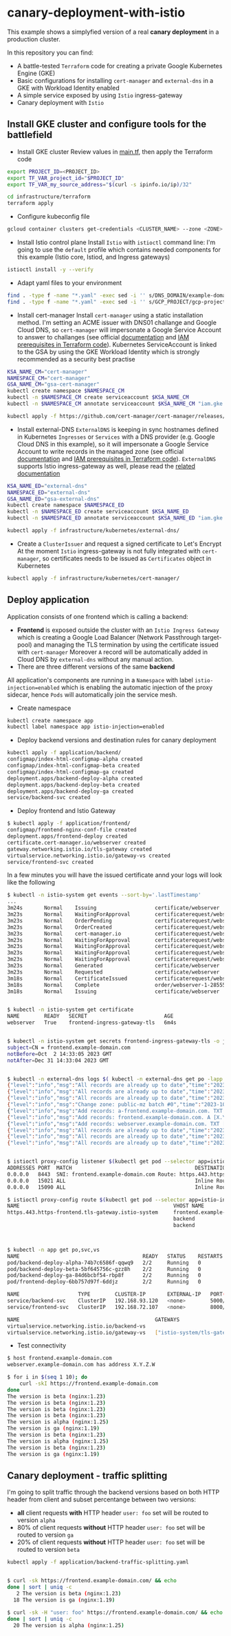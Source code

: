 # canary-deployment-with-istio

This example shows a simplyfied version of a real **canary deployment** in a production cluster.

In this repository you can find:
- A battle-tested `Terraform` code for creating a private Google Kubernetes Engine (GKE)
- Basic configurations for installing `cert-manager` and `external-dns` in a GKE with Workload Identity enabled
- A simple service exposed by using `Istio` ingress-gateway
- Canary deployment with `Istio`


## Install GKE cluster and configure tools for the battlefield
- Install GKE cluster
Review values in [main.tf](infrastructure/terraform/main.tf), then apply the Terraform code
```sh
export PROJECT_ID=<PROJECT_ID>
export TF_VAR_project_id="$PROJECT_ID"
export TF_VAR_my_source_address="$(curl -s ipinfo.io/ip)/32"

cd infrastructure/terraform
terraform apply
```

- Configure kubeconfig file
```sh
gcloud container clusters get-credentials <CLUSTER_NAME> --zone <ZONE> --project $PROJECT_ID
```

- Install Istio control plane
Install `Istio` with `istioctl` command line: I'm going to use the `default` profile which contains needed components for this example (Istio core, Istiod, and Ingress gateways)
```sh
istioctl install -y --verify
```

- Adapt yaml files to your environment
```sh
find . -type f -name "*.yaml" -exec sed -i '' s/DNS_DOMAIN/example-domain.com/g {} +
find . -type f -name "*.yaml" -exec sed -i '' s/GCP_PROJECT/gcp-project-id/g {} +
```

- Install cert-manager
Install `cert-manager` using a static installation method.
I'm setting an ACME issuer with DNS01 challange and Google Cloud DNS, so `cert-manager` will impersonate a Google Service Account to answer to challanges (see official [documentation](https://cert-manager.io/docs/configuration/acme/dns01/google/#gke-workload-identity) and [IAM prerequisites in Terraform code](infrastructure/terraform/iam.tf)). Kubernetes ServiceAccount is linked to the GSA by using the GKE Workload Identity which is strongly recommended as a security best practise
```sh
KSA_NAME_CM="cert-manager"
NAMESPACE_CM="cert-manager"
GSA_NAME_CM="gsa-cert-manager"
kubectl create namespace $NAMESPACE_CM
kubectl -n $NAMESPACE_CM create serviceaccount $KSA_NAME_CM
kubectl -n $NAMESPACE_CM annotate serviceaccount $KSA_NAME_CM "iam.gke.io/gcp-service-account=${GSA_NAME_CM}@${PROJECT_ID}.iam.gserviceaccount.com"

kubectl apply -f https://github.com/cert-manager/cert-manager/releases/download/v1.13.1/cert-manager.yaml
```

- Install external-DNS
`ExternalDNS` is keeping in sync hostnames defined in Kubernetes `Ingresses` or `Services` with a DNS provider (e.g. Google Cloud DNS in this example), so it will impersonate a Google Service Account to write records in the managed zone (see official [documentation](https://kubernetes-sigs.github.io/external-dns/v0.13.6/tutorials/gke/#workload-identity) and [IAM prerequisites in Terraform code](infrastructure/terraform/iam.tf)).
`ExternalDNS` supports Istio ingress-gateway as well, please read the [related documentation](https://kubernetes-sigs.github.io/external-dns/v0.13.6/tutorials/istio/#manifest-for-clusters-without-rbac-enabled)
```sh
KSA_NAME_ED="external-dns"
NAMESPACE_ED="external-dns"
GSA_NAME_ED="gsa-external-dns"
kubectl create namespace $NAMESPACE_ED
kubectl -n $NAMESPACE_ED create serviceaccount $KSA_NAME_ED
kubectl -n $NAMESPACE_ED annotate serviceaccount $KSA_NAME_ED "iam.gke.io/gcp-service-account=${GSA_NAME_ED}@${PROJECT_ID}.iam.gserviceaccount.com"

kubectl apply -f infrastructure/kubernetes/external-dns/
```

- Create a `ClusterIssuer` and request a signed certificate to Let's Encrypt
At the moment `Istio` ingress-gateway is not fully integrated with `cert-manager`, so certificates needs to be issued as `Certificates` object in Kubernetes
```sh
kubectl apply -f infrastructure/kubernetes/cert-manager/
```

## Deploy application
Application consists of one frontend which is calling a backend:
- **Frontend** is exposed outside the cluster with an `Istio Ingress Gateway` which is creating a Google Load Balancer (Network Passthrough target-pool) and managing the TLS termination by using the certificate issued with `cert-manager`
Moreover `A` record will be automatically added in Cloud DNS by `external-dns` without any manual action.
- There are three different versions of the same **backend**

All application's components are running in a `Namespace` with label `istio-injection=enabled` which is enabling the automatic injection of the proxy sidecar, hence `Pods` will automatically join the service mesh.

- Create namespace
```sh
kubectl create namespace app
kubectl label namespace app istio-injection=enabled
```

- Deploy backend versions and destination rules for canary deployment
```sh
kubectl apply -f application/backend/
configmap/index-html-configmap-alpha created
configmap/index-html-configmap-beta created
configmap/index-html-configmap-ga created
deployment.apps/backend-deploy-alpha created
deployment.apps/backend-deploy-beta created
deployment.apps/backend-deploy-ga created
service/backend-svc created
```

- Deploy frontend and Istio Gateway
```sh
$ kubectl apply -f application/frontend/
configmap/frontend-nginx-conf-file created
deployment.apps/frontend-deploy created
certificate.cert-manager.io/webserver created
gateway.networking.istio.io/tls-gateway created
virtualservice.networking.istio.io/gateway-vs created
service/frontend-svc created
```

In a few minutes you will have the issued certificate annd your logs will look like the following
```sh
$ kubectl -n istio-system get events --sort-by='.lastTimestamp'
...
3m24s       Normal    Issuing                   certificate/webserver                          Issuing certificate as Secret does not exist
3m23s       Normal    WaitingForApproval        certificaterequest/webserver-1                 Not signing CertificateRequest until it is Approved
3m23s       Normal    OrderPending              certificaterequest/webserver-1                 Waiting on certificate issuance from order istio-system/webserver-1-2855599049: ""
3m23s       Normal    OrderCreated              certificaterequest/webserver-1                 Created Order resource istio-system/webserver-1-2855599049
3m23s       Normal    cert-manager.io           certificaterequest/webserver-1                 Certificate request has been approved by cert-manager.io
3m23s       Normal    WaitingForApproval        certificaterequest/webserver-1                 Not signing CertificateRequest until it is Approved
3m23s       Normal    WaitingForApproval        certificaterequest/webserver-1                 Not signing CertificateRequest until it is Approved
3m23s       Normal    WaitingForApproval        certificaterequest/webserver-1                 Not signing CertificateRequest until it is Approved
3m23s       Normal    WaitingForApproval        certificaterequest/webserver-1                 Not signing CertificateRequest until it is Approved
3m23s       Normal    Generated                 certificate/webserver                          Stored new private key in temporary Secret resource "webserver-7zwgw"
3m23s       Normal    Requested                 certificate/webserver                          Created new CertificateRequest resource "webserver-1"
3m18s       Normal    CertificateIssued         certificaterequest/webserver-1                 Certificate fetched from issuer successfully
3m18s       Normal    Complete                  order/webserver-1-2855599049                   Order completed successfully
3m18s       Normal    Issuing                   certificate/webserver                          The certificate has been successfully issued


$ kubectl -n istio-system get certificate
NAME        READY   SECRET                         AGE
webserver   True    frontend-ingress-gateway-tls   6m4s


$ kubectl -n istio-system get secrets frontend-ingress-gateway-tls -o jsonpath='{.data.tls\.crt}' | base64 -d | openssl x509 -noout -subject -dates
subject=CN = frontend.example-domain.com
notBefore=Oct  2 14:33:05 2023 GMT
notAfter=Dec 31 14:33:04 2023 GMT


$ kubectl -n external-dns logs $( kubectl -n external-dns get po -lapp.kubernetes.io/name=external-dns -o jsonpath='{.items[0].metadata.name}') | tail -10
{"level":"info","msg":"All records are already up to date","time":"2023-10-02T15:34:18Z"}
{"level":"info","msg":"All records are already up to date","time":"2023-10-02T15:35:19Z"}
{"level":"info","msg":"All records are already up to date","time":"2023-10-02T15:36:20Z"}
{"level":"info","msg":"Change zone: public-mz batch #0","time":"2023-10-02T15:37:21Z"}
{"level":"info","msg":"Add records: a-frontend.example-domain.com. TXT [\"heritage=external-dns,external-dns/owner=external-dns,external-dns/resource=gateway/istio-system/tls-gateway\"] 300","time":"2023-10-02T15:37:21Z"}
{"level":"info","msg":"Add records: frontend.example-domain.com. A [X.Y.Z.W] 300","time":"2023-10-02T15:37:21Z"}
{"level":"info","msg":"Add records: webserver.example-domain.com. TXT [\"heritage=external-dns,external-dns/owner=external-dns,external-dns/resource=gateway/istio-system/tls-gateway\"] 300","time":"2023-10-02T15:37:21Z"}
{"level":"info","msg":"All records are already up to date","time":"2023-10-02T15:38:22Z"}
{"level":"info","msg":"All records are already up to date","time":"2023-10-02T15:39:23Z"}
{"level":"info","msg":"All records are already up to date","time":"2023-10-02T15:40:23Z"}


$ istioctl proxy-config listener $(kubectl get pod --selector app=istio-ingressgateway --output jsonpath='{.items[0].metadata.name}' -n istio-system) -n istio-system
ADDRESSES PORT  MATCH                                        DESTINATION
0.0.0.0   8443  SNI: frontend.example-domain.com Route: https.443.https-frontend.tls-gateway.istio-system
0.0.0.0   15021 ALL                                          Inline Route: /healthz/ready*
0.0.0.0   15090 ALL                                          Inline Route: /stats/prometheus*

$ istioctl proxy-config route $(kubectl get pod --selector app=istio-ingressgateway --output jsonpath='{.items[0].metadata.name}' -n istio-system) -n istio-system
NAME                                                  VHOST NAME                                      DOMAINS                                     MATCH                  VIRTUAL SERVICE
https.443.https-frontend.tls-gateway.istio-system     frontend.example-domain.com:443     frontend.example-domain.com     /*                     gateway-vs.app
                                                      backend                                         *                                           /stats/prometheus*
                                                      backend                                         *                                           /healthz/ready*



$ kubectl -n app get po,svc,vs
NAME                                        READY   STATUS    RESTARTS   AGE
pod/backend-deploy-alpha-74b7c6586f-qqwq9   2/2     Running   0          6m37s
pod/backend-deploy-beta-5bf645756c-gzz8h    2/2     Running   0          6m37s
pod/backend-deploy-ga-84d6bcbf54-rbp8f      2/2     Running   0          6m36s
pod/frontend-deploy-6bb757d97f-6ddjz        2/2     Running   0          5m25s

NAME                   TYPE        CLUSTER-IP       EXTERNAL-IP   PORT(S)    AGE
service/backend-svc    ClusterIP   192.168.93.120   <none>        5000/TCP   6m36s
service/frontend-svc   ClusterIP   192.168.72.107   <none>        8000/TCP   8m24s

NAME                                            GATEWAYS                       HOSTS                                         AGE
virtualservice.networking.istio.io/backend-vs                                  ["backend-svc"]                               6m36s
virtualservice.networking.istio.io/gateway-vs   ["istio-system/tls-gateway"]   ["frontend.example-domain.com"]   8m24s
```

- Test connectivity
```sh
$ host frontend.example-domain.com
webserver.example-domain.com has address X.Y.Z.W

$ for i in $(seq 1 10); do
    curl -skI https://frontend.example-domain.com
done
The version is beta (nginx:1.23)
The version is beta (nginx:1.23)
The version is beta (nginx:1.23)
The version is beta (nginx:1.23)
The version is alpha (nginx:1.25)
The version is ga (nginx:1.19)
The version is beta (nginx:1.23)
The version is alpha (nginx:1.25)
The version is beta (nginx:1.23)
The version is ga (nginx:1.19)
```

## Canary deployment - traffic splitting
I'm going to  split traffic through the backend versions based on both HTTP header from client and subset percentange between two versions:
- **all** client requests **with** HTTP header `user: foo` set will be routed to version `alpha`
- 80% of client requests **without** HTTP header `user: foo` set will be routed to version `ga`
- 20% of client requests **without** HTTP header `user: foo` set will be routed to version `beta`

```sh
kubectl apply -f application/backend-traffic-splitting.yaml


$ curl -sk https://frontend.example-domain.com/ && echo
done | sort | uniq -c
   2 The version is beta (nginx:1.23)
  18 The version is ga (nginx:1.19)

$ curl -sk -H "user: foo" https://frontend.example-domain.com/ && echo
done | sort | uniq -c
  20 The version is alpha (nginx:1.25)
```
